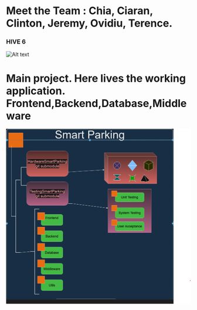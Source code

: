 ﻿
# Meet the Team : Chia, Ciaran, Clinton, Jeremy, Ovidiu, Terence.
### HIVE 6
![Alt text](./SmartParking/hive_6_4.png?raw=true )

# Main project. Here lives the working application. Frontend,Backend,Database,Middleware
![Alt text](./dir_structure.png?raw=true)

